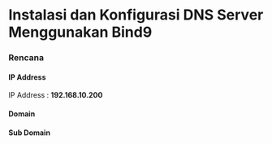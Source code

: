 # Instalasi dan Konfigurasi DNS Server Menggunakan Bind9

### Rencana 
#### IP Address
IP Address : **192.168.10.200**

#### Domain

#### Sub Domain
